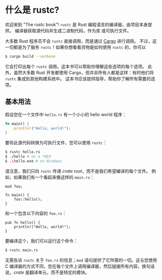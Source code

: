 # 什么是 rustc?

欢迎来到 "The rustc book"! `rustc` 是 Rust 编程语言的编译器，由项目本身提供。
编译器获取源代码并生成二进制代码，作为库 或可执行文件。

大多数 Rust 程序员不会 `rustc` 直接调用，而是通过 [Cargo](../cargo/index.html) 进行调用。
不过，这一切都是为了服务 `rustc`！如果你想看看货物是如何使用 `rustc` 的，你可以

```bash
$ cargo build --verbose
```

它会打印出每个 `rustc` 调用。这本书可以帮助你理解这些选项的每个选项。
此外，虽然大多数 Rust 开发都使用 Cargo，但并非所有人都是这样：有时他们将 `rustc` 集成到其他构建系统中。
这本书应该提供指导，帮助你了解所有需要的选项。

## 基本用法

假设您在一个文件中 `hello.rs` 有一个小小的 hello world 程序：

```rust
fn main() {
    println!("Hello, world!");
}
```

要将此源代码转换为可执行文件，您可以使用 `rustc`：

```bash
$ rustc hello.rs
$ ./hello # on a *NIX
$ .\hello.exe # on Windows
```

请注意，我们只向 `rustc` 传递 *crate root*，而不是我们希望编译的每个文件。
例如，如果我们有一个看起来像这样的 `main.rs`：

```rust,ignore (needs-multiple-files)
mod foo;

fn main() {
    foo::hello();
}
```

和一个包含以下内容的 `foo.rs`：

```rust,no_run
pub fn hello() {
    println!("Hello, world!");
}
```

要编译这个，我们可以运行这个命令：

```bash
$ rustc main.rs
```

无需告诉 `rustc` 关于 `foo.rs` 的信息；`mod` 语句提供了它所需的一切。这与您使用 C 编译器的方式不同，您在每个文件上调用编译器，然后链接所有内容。换句话说，*crate* 是翻译单元，而不是特定的模块。
